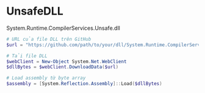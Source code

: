 # UnsafeDLL
System.Runtime.CompilerServices.Unsafe.dll

```PowerShell
# URL của file DLL trên GitHub
$url = "https://github.com/path/to/your/dll/System.Runtime.CompilerServices.Unsafe.dll"

# Tải file DLL
$webClient = New-Object System.Net.WebClient
$dllBytes = $webClient.DownloadData($url)

# Load assembly từ byte array
$assembly = [System.Reflection.Assembly]::Load($dllBytes)
```
